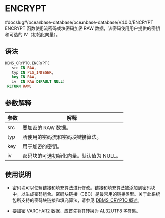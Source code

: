 ENCRYPT 
============================
#docslug#/oceanbase-database/oceanbase-database/V4.0.0/ENCRYPT
ENCRYPT 函数使用流密码或块密码加密 RAW 数据，该密码使用用户提供的密钥和可选的 IV（初始化向量）。

语法 
-----------

```sql
DBMS_CRYPTO.ENCRYPT(
   src IN RAW,
   typ IN PLS_INTEGER,
   key IN RAW,
   iv  IN RAW DEFAULT NULL)
 RETURN RAW;
```



参数解释 
-------------



| **参数** |         **解释**         |
|--------|------------------------|
| src    | 要加密的 RAW 数据。           |
| typ    | 所使用的密码流和密码块链接算法。       |
| key    | 用于加密的密钥。               |
| iv     | 密码块的可选初始化向量。默认值为 NULL。 |



使用说明 
-------------

* 密码块可以使用链接和填充算法进行修改。链接和填充算法被添加到密码块中，以生成密码组合。密码块链接（CBC）是最常用的链接类型。关于此系统包所支持的密码块链接和填充算法，请参见 [DBMS_CRYPTO 概述](../4.DBMS_CRYPTO/1.dbms_crypto-overview.md)。

  

* 要加密 VARCHAR2 数据，应首先将其转换为 AL32UTF8 字符集。

  



